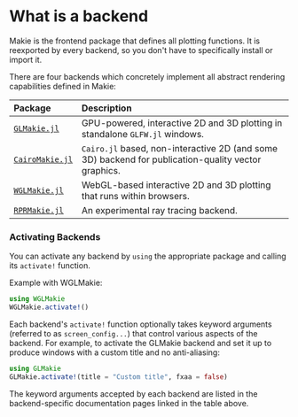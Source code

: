# What is a backend

Makie is the frontend package that defines all plotting functions.
It is reexported by every backend, so you don't have to specifically install or import it.

There are four backends which concretely implement all abstract rendering capabilities defined in Makie:

| Package                                                        | Description                                                                           |
| :------------------------------------------------------------- | :------------------------------------------------------------------------------------ |
| [`GLMakie.jl`](/explanations/backends/glmakie/)       | GPU-powered, interactive 2D and 3D plotting in standalone `GLFW.jl` windows.          |
| [`CairoMakie.jl`](/explanations/backends/cairomakie/) | `Cairo.jl` based, non-interactive 2D (and some 3D) backend  for publication-quality vector graphics. |
| [`WGLMakie.jl`](/explanations/backends/wglmakie/)     | WebGL-based interactive 2D and 3D plotting that runs within browsers.                 |
| [`RPRMakie.jl`](/explanations/backends/rprmakie/)     | An experimental ray tracing backend.                 |

### Activating Backends

You can activate any backend by `using` the appropriate package and calling its `activate!` function.

Example with WGLMakie:

```julia
using WGLMakie
WGLMakie.activate!()
```

Each backend's `activate!` function optionally takes keyword arguments (referred to as `screen_config...`) that control various aspects of the backend.
For example, to activate the GLMakie backend and set it up to produce windows with a custom title and no anti-aliasing:

```julia
using GLMakie
GLMakie.activate!(title = "Custom title", fxaa = false)
```

The keyword arguments accepted by each backend are listed in the backend-specific documentation pages linked in the table above.